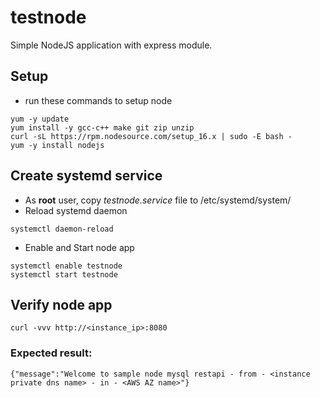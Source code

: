 # testnode

Simple NodeJS application with express module.

## Setup
- run these commands to setup node
```
yum -y update
yum install -y gcc-c++ make git zip unzip
curl -sL https://rpm.nodesource.com/setup_16.x | sudo -E bash -
yum -y install nodejs
```

## Create systemd service
- As **root** user, copy *testnode.service* file to /etc/systemd/system/
- Reload systemd daemon
```
systemctl daemon-reload
```
- Enable and Start node app
```
systemctl enable testnode
systemctl start testnode
``` 

## Verify node app
```
curl -vvv http://<instance_ip>:8080
```

### Expected result:
```
{"message":"Welcome to sample node mysql restapi - from - <instance private dns name> - in - <AWS AZ name>"}
```
